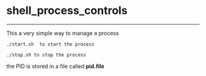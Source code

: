 # shell_process_controls
***
This a very simple way to manage a process

```
./start.sh  to start the process
```

```
./stop.sh to stop the process
``` 

the PID is stored in a file called <b>pid.file</b>
